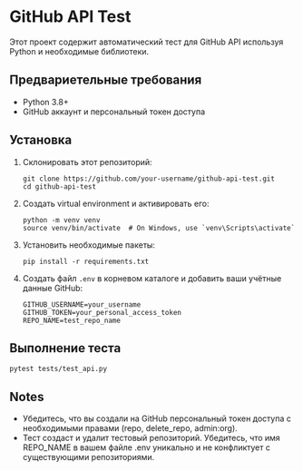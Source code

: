 # GitHub API Test

Этот проект содержит автоматический тест для GitHub API используя Python и необходимые библиотеки.

## Предвариетельные требования

- Python 3.8+
- GitHub аккаунт и персональный токен доступа

## Установка

1. Склонировать этот репозиторий:
   ```
   git clone https://github.com/your-username/github-api-test.git
   cd github-api-test
   ```

2. Создать virtual environment и активировать его:
   ```
   python -m venv venv
   source venv/bin/activate  # On Windows, use `venv\Scripts\activate`
   ```

3. Установить необходимые пакеты:
   ```
   pip install -r requirements.txt
   ```

4. Создать файл `.env` в корневом каталоге и добавить ваши учётные данные GitHub:
   ```
   GITHUB_USERNAME=your_username
   GITHUB_TOKEN=your_personal_access_token
   REPO_NAME=test_repo_name
   ```

## Выполнение теста

```
pytest tests/test_api.py
```

## Notes

- Убедитесь, что вы создали на GitHub персональный токен доступа с необходимыми правами (repo, delete_repo, admin:org).
- Тест создаст и удалит тестовый репозиторий. Убедитесь, что имя REPO_NAME в вашем файле .env уникально и не конфликтует с существующими репозиториями.
